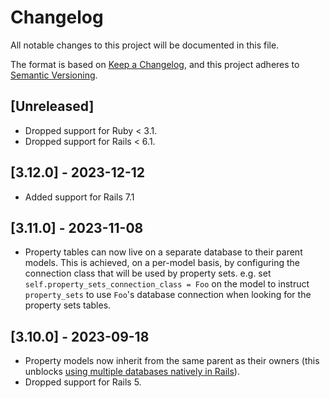 # Changelog

All notable changes to this project will be documented in this file.

The format is based on [Keep a Changelog](https://keepachangelog.com/en/1.0.0/),
and this project adheres to [Semantic Versioning](https://semver.org/spec/v2.0.0.html).

## [Unreleased]

* Dropped support for Ruby < 3.1.
* Dropped support for Rails < 6.1.

## [3.12.0] - 2023-12-12

* Added support for Rails 7.1

## [3.11.0] - 2023-11-08

* Property tables can now live on a separate database to their parent models. This is achieved, on a per-model basis, by configuring the connection class that will be used by property sets. e.g. set `self.property_sets_connection_class = Foo` on the model to instruct `property_sets` to use `Foo`'s database connection when looking for the property sets tables.

## [3.10.0] - 2023-09-18

* Property models now inherit from the same parent as their owners (this unblocks [using multiple databases natively in Rails](https://guides.rubyonrails.org/active_record_multiple_databases.html)).
* Dropped support for Rails 5.
